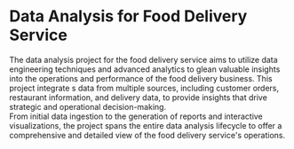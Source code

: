 # Data Analysis for Food Delivery Service   
     
The data analysis project for the food delivery service aims to utilize data engineering techniques and advanced analytics to glean valuable insights into the operations and performance of the food delivery business. This project integrate s data from multiple sources, including customer orders, restaurant information, and delivery data, to provide insights that drive strategic and operational decision-making.     
From initial data ingestion to the generation of reports and interactive visualizations, the project spans the entire data analysis lifecycle to offer a comprehensive and detailed view of the food delivery service's operations.  
 
